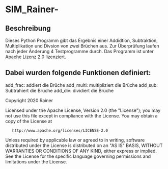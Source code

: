 # SIM_Rainer-
## Beschreibung
Dieses Python Programm gibt das Ergebnis einer Addidtion, Subtraktion, Multiplikation und Divsion von zwei Brüchen aus.
Zur Überprüfung laufen nach jeder Änderung 4 Testprogramme durch.
Das Programm ist unter Apache Lizenz 2.0 lizenziert.

## Dabei wurden folgende Funktionen definiert:
add_frac: addiert die Brüche
add_multi: multipliziert die Brüche
add_sub: Subtrahiert die Brüche
add_div: dividiert die Brüche




Copyright 2020 Rainer

   Licensed under the Apache License, Version 2.0 (the "License");
   you may not use this file except in compliance with the License.
   You may obtain a copy of the License at

       http://www.apache.org/licenses/LICENSE-2.0

   Unless required by applicable law or agreed to in writing, software
   distributed under the License is distributed on an "AS IS" BASIS,
   WITHOUT WARRANTIES OR CONDITIONS OF ANY KIND, either express or implied.
   See the License for the specific language governing permissions and
   limitations under the License.
 
